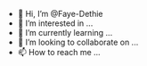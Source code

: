 - 👋 Hi, I’m @Faye-Dethie
- 👀 I’m interested in ...
- 🌱 I’m currently learning ...
- 💞️ I’m looking to collaborate on ...
- 📫 How to reach me ...

<!---
Faye-Dethie/Faye-Dethie is a ✨ special ✨ repository because its `README.md` (this file) appears on your GitHub profile.
You can click the Preview link to take a look at your changes.
--->
